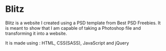 Blitz
==============


Blitz is a website I created using a PSD template from Best PSD Freebies. It is meant to show that I am capable of taking a
Photoshop file and transforming it into a website.

It is made using : HTML, CSS(SASS), JavaScript and jQuery

